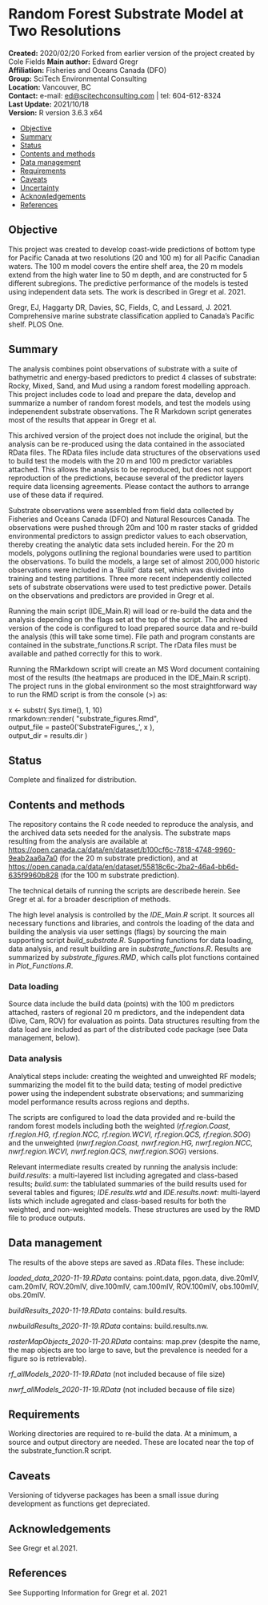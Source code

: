 # Random Forest Substrate Model at Two Resolutions

__Created:__      2020/02/20 Forked from earlier version of the project created by Cole Fields 
__Main author:__  Edward Gregr  
__Affiliation:__  Fisheries and Oceans Canada (DFO)   
__Group:__        SciTech Environmental Consulting   
__Location:__     Vancouver, BC   
__Contact:__      e-mail: ed@scitechconsulting.com | tel: 604-612-8324  
__Last Update:__  2021/10/18   
__Version:__      R version 3.6.3 x64 

- [Objective](#objective)
- [Summary](#summary)
- [Status](#status)
- [Contents and methods](#contents-and-methods)
- [Data management](#data-management)
- [Requirements](#requirements)
- [Caveats](#caveats)
- [Uncertainty](#uncertainty)
- [Acknowledgements](#acknowledgements)
- [References](#references)

## Objective
This project was created to develop coast-wide predictions of bottom type for Pacific Canada at two resolutions (20 and 100 m) for all Pacific Canadian waters. The 100 m model covers the entire shelf area, the 20 m models extend from the high water line to 50 m depth, and are constructed for 5 different subregions. The predictive performance of the models is tested using independent data sets. The work is described in Gregr et al. 2021. 

Gregr, EJ, Haggarty DR, Davies, SC, Fields, C, and Lessard, J. 2021. Comprehensive marine substrate classification applied to Canada’s Pacific shelf. PLOS One. 

## Summary   

The analysis combines point observations of substrate with a suite of bathymetric and energy-based predictors to predict 4 classes of substrate: Rocky, Mixed, Sand, and Mud using a random forest modelling approach. This project includes code to load and prepare the data, develop and summarize a number of random forest models, and test the models using indepenendent substrate observations. The R Markdown script generates most of the results that appear in Gregr et al. 

This archived version of the project does not include the original, but the analysis can be re-produced using the data contained in the associated RData files. The RData files include data structures of the observations used to build test the models with the 20 m and 100 m predictor variables attached. This allows the analysis to be reproduced, but does not support reproduction of the predictions, because several of the predictor layers require data licensing agreements. Please contact the authors to arrange use of these data if required. 

Substrate observations were assembled from field data collected by Fisheries and Oceans Canada (DFO) and Natural Resources Canada. The observations were pushed through 20m and 100 m raster stacks of gridded environmental predictors to assign predictor values to each observation, thereby creating the analytic data sets included herein. For the 20 m models, polygons outlining the regional boundaries were used to partition the observations. To build the models, a large set of almost 200,000 historic observations were included in a 'Build' data set, which was divided into training and testing partitions. Three more recent independently collected sets of substrate observations were used to test predictive power. Details on the observations and predictors are provided in Gregr et al. 

Running the main script (IDE_Main.R) will load or re-build the data and the analysis depending on the flags set at the top of the script. The archived version of the code is configured to load prepared source data and re-build the analysis (this will take some time). File path and program constants are contained in the substrate_functions.R script. The rData files must be  available and pathed correctly for this to work. 

Running the RMarkdown script will create an MS Word document containing most of the results (the heatmaps are produced in the IDE_Main.R script). The project runs in the global environment so the most straightforward way to run the RMD script is from the console (>) as:

x <- substr(  Sys.time(), 1, 10)   
rmarkdown::render( "substrate_figures.Rmd",   
  output_file = paste0('SubstrateFigures_', x ),  
  output_dir = results.dir )  

## Status
Complete and finalized for distribution. 

## Contents and methods
The repository contains the R code needed to reproduce the analysis, and the archived data sets needed for the analysis. The substrate maps resulting from the analysis are available at https://open.canada.ca/data/en/dataset/b100cf6c-7818-4748-9960-9eab2aa6a7a0 (for the 20 m substrate prediction), and at https://open.canada.ca/data/en/dataset/55818c6c-2ba2-46a4-bb6d-635f9960b828 (for the 100 m substrate prediction).

The technical details of running the scripts are describede herein. See Gregr et al. for a broader description of methods. 

The high level analysis is controlled by the *IDE_Main.R* script. It sources all necessary functions and libraries, and controls the loading of the data and building the analysis via user settings (flags) by sourcing the main supporting script *build_substrate.R*. Supporting functions for data loading, data analysis, and result building are in *substrate_functions.R*. Results are summarized by *substrate_figures.RMD*, which calls plot functions contained in *Plot_Functions.R*. 

### Data loading
Source data include the build data (points) with the 100 m predictors attached, rasters of regional 20 m predictors, and the independent data (Dive, Cam, ROV) for evaluation as points. Data structures resulting from the data load are included as part of the distributed code package (see Data management, below). 

### Data analysis
Analytical steps include: creating the weighted and unweighted RF models; summarizing the model fit to the build data; testing of model predictive power using the independent substrate observations; and summarizing model performance results across regions and depths.

The scripts are configured to load the data provided and re-build the random forest models including both the weighted (*rf.region.Coast, rf.region.HG, rf.region.NCC, rf.region.WCVI, rf.region.QCS, rf.region.SOG*) and the unweighted (*nwrf.region.Coast, nwrf.region.HG, nwrf.region.NCC, nwrf.region.WCVI, nwrf.region.QCS, nwrf.region.SOG*) versions. 

Relevant intermediate results created by running the analysis include: *build.results*: a multi-layered list including agregated and class-based results; *build.sum*: the tablulated summaries of the build results used for several tables and figures; *IDE.results.wtd* and *IDE.results.nowt*: multi-layerd lists which include agregated and class-based results for both the weighted, and non-weighted models. These structures are used by the RMD file to produce outputs. 

## Data management  

The results of the above steps are saved as .RData files. These include:  

*loaded_data_2020-11-19.RData* contains: point.data, pgon.data, dive.20mIV, cam.20mIV, ROV.20mIV, dive.100mIV, cam.100mIV, ROV.100mIV, obs.100mIV, obs.20mIV.  

*buildResults_2020-11-19.RData* contains: build.results.  

*nwbuildResults_2020-11-19.RData* contains: build.results.nw.  

*rasterMapObjects_2020-11-20.RData* contains: map.prev (despite the name, the map objects are too large to save, but the prevalence is needed for a figure so is retrievable).  

*rf_allModels_2020-11-19.RData* (not included because of file size)

*nwrf_allModels_2020-11-19.RData* (not included because of file size)

## Requirements
Working directories are required to re-build the data. At a minimum, a source and output directory are needed. These are located near the top of the substrate_function.R script.

## Caveats
Versioning of tidyverse packages has been a small issue during development as functions get depreciated. 

## Acknowledgements
See Gregr et al.2021.

## References
See Supporting Information for Gregr et al. 2021


